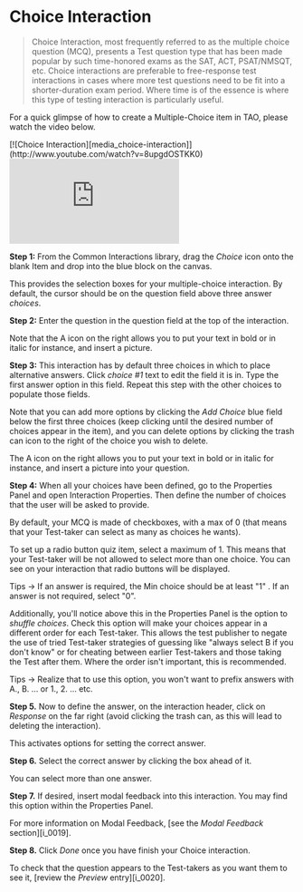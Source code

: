 # Choice Interaction #

>Choice Interaction, most frequently referred to as the multiple choice question (MCQ), presents a Test question type that has been made popular by such time-honored exams as the SAT, ACT, PSAT/NMSQT, etc. Choice interactions are preferable to free-response test interactions in cases where more test questions need to be fit into a shorter-duration exam period. Where time is of the essence is where this type of testing interaction is particularly useful.

For a quick glimpse of how to create a Multiple-Choice item in TAO, please watch the video below.

<div class="hidden-video">
[![Choice Interaction][media_choice-interaction]](http://www.youtube.com/watch?v=8upgdOSTKK0)
</div>
<div class='embed-container'>
<iframe src="https://www.youtube.com/embed/8upgdOSTKK0?rel=0" frameborder="0" allowfullscreen="true"></iframe>
</div>

**Step 1:** From the Common Interactions library, drag the *Choice* icon onto the blank Item and drop into the blue block on the canvas.

This provides the selection boxes for your multiple-choice interaction. By default, the cursor should be on the question field above three answer *choices*.

**Step 2:** Enter the question in the question field at the top of the interaction. 

Note that the A icon on the right allows you to put your text in bold or in italic for instance, and insert a picture.  

**Step 3:** This interaction has by default three choices in which to place alternative answers. Click *choice #1* text to edit the field it is in. Type the first answer option in this field. Repeat this step with the other choices to populate those fields.

Note that you can add more options by clicking the *Add Choice* blue field below the first three choices (keep clicking until the desired number of choices appear in the item), and you can delete options by clicking the trash can icon to the right of the choice you wish to delete. 

The A icon on the right allows you to put your text in bold or in italic for instance, and insert a picture into your question.  

**Step 4:** When all your choices have been defined, go to the Properties Panel and open Interaction Properties. Then define the number of choices that the user will be asked to provide.

By default, your MCQ is made of checkboxes, with a max of 0 (that means that your Test-taker can select as many as choices he wants). 

To set up a radio button quiz item, select a maximum of 1. This means that your Test-taker will be not allowed to select more than one choice. You can see on your interaction that radio buttons will be displayed.

Tips -> If an answer is required, the Min choice should be at least "1" . If an answer is not required, select "0". 

Additionally, you'll notice above this in the Properties Panel is the option to *shuffle choices*.  Check this option will make your choices appear in a different order for each Test-taker. This allows the test publisher to negate the use of tried Test-taker strategies of guessing like "always select B if you don't know" or for cheating between earlier Test-takers and those taking the Test after them. Where the order isn't important, this is recommended. 

Tips -> Realize that to use this option, you won't want to prefix answers with A., B. … or 1., 2. … etc.

**Step 5.** Now to define the answer, on the interaction header, click on *Response* on the far right (avoid clicking the trash can, as this will lead to deleting the interaction).

This activates options for setting the correct answer.

**Step 6.** Select the correct answer by clicking the box ahead of it.

You can select more than one answer. 

**Step 7.** If desired, insert modal feedback into this interaction. You may find this option within the Properties Panel.

For more information on Modal Feedback, [see the *Modal Feedback* section][i_0019].

**Step 8.** Click *Done* once you have finish your Choice interaction.

To check that the question appears to the Test-takers as you want them to see it, [review the *Preview* entry][i_0020].

